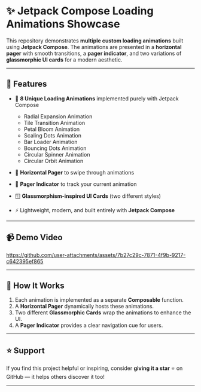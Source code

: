 # ✨ Jetpack Compose Loading Animations Showcase

This repository demonstrates **multiple custom loading animations** built using **Jetpack Compose**.
The animations are presented in a **horizontal pager** with smooth transitions, a **pager indicator**, and two variations of **glassmorphic UI cards** for a modern aesthetic.

---

## 🚀 Features

* 🎨 **8 Unique Loading Animations** implemented purely with Jetpack Compose

  * Radial Expansion Animation
  * Tile Transition Animation
  * Petal Bloom Animation
  * Scaling Dots Animation
  * Bar Loader Animation
  * Bouncing Dots Animation
  * Circular Spinner Animation
  * Circular Orbit Animation

* 📱 **Horizontal Pager** to swipe through animations

* 🔘 **Pager Indicator** to track your current animation

* 🪟 **Glassmorphism-inspired UI Cards** (two different styles)

* ⚡ Lightweight, modern, and built entirely with **Jetpack Compose**

---

## 📹 Demo Video



https://github.com/user-attachments/assets/7b27c29c-7871-4f9b-9217-c642395ef865


---

## 📖 How It Works

1. Each animation is implemented as a separate **Composable** function.
2. A **Horizontal Pager** dynamically hosts these animations.
3. Two different **Glassmorphic Cards** wrap the animations to enhance the UI.
4. A **Pager Indicator** provides a clear navigation cue for users.

---


## ⭐ Support

If you find this project helpful or inspiring, consider **giving it a star** ⭐ on GitHub — it helps others discover it too!

---

